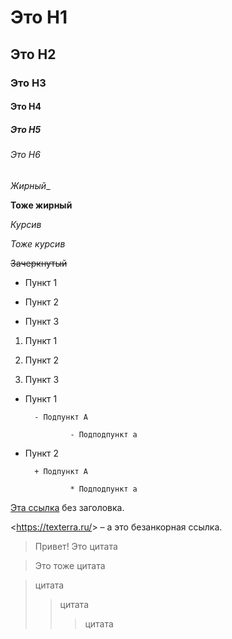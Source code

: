 
# Это H1

## Это H2 

### Это H3

#### Это H4 

##### Это H5 

###### Это H6

_Жирный__

**Тоже жирный**

*Курсив*

_Тоже курсив_

~~Зачеркнутый~~

- Пункт 1

- Пункт 2

- Пункт 3

1. Пункт 1

2. Пункт 2

3. Пункт 3

- Пункт 1

        - Подпункт A

                - Подподпункт a

- Пункт 2

        + Подпункт A

                * Подподпункт a


[Эта ссылка](http://example.net/) без заголовка.

<https://texterra.ru/&gt; – а это безанкорная ссылка.


> Привет! Это цитата

> Это тоже цитата

>цитата
>>цитата
>>>цитата

